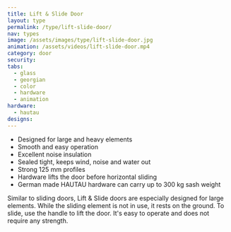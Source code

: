 ```yaml
---
title: Lift & Slide Door
layout: type
permalink: /type/lift-slide-door/
nav: types
image: /assets/images/type/lift-slide-door.jpg
animation: /assets/videos/lift-slide-door.mp4
category: door
security:
tabs:
  - glass
  - georgian
  - color
  - hardware
  - animation
hardware:
  - hautau
designs:
---
```


- Designed for large and heavy elements
- Smooth and easy operation
- Excellent noise insulation
- Sealed tight, keeps wind, noise and water out
- Strong 125 mm profiles
- Hardware lifts the door before horizontal sliding
- German made HAUTAU hardware can carry up to 300 kg sash weight

Similar to sliding doors, Lift & Slide doors are especially designed for large elements. While the sliding element is not in use, it rests on the ground. To slide, use the handle to lift the door. It's easy to operate and does not require any strength.
